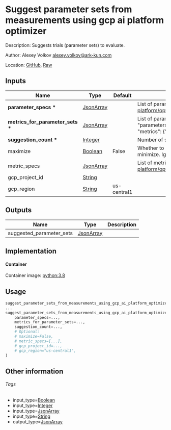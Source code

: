 <!-- BEGIN_GENERATED_CONTENT -->
# Suggest parameter sets from measurements using gcp ai platform optimizer

Description: Suggests trials (parameter sets) to evaluate.

Author: Alexey Volkov <alexey.volkov@ark-kun.com>

Location: [GitHub](https://github.com/Ark-kun/pipeline_components/blob/master/components/google-cloud/Optimizer/Suggest_parameter_sets_based_on_measurements/component.yaml), [Raw](https://raw.githubusercontent.com/Ark-kun/pipeline_components/master/components/google-cloud/Optimizer/Suggest_parameter_sets_based_on_measurements/component.yaml)

## Inputs

|Name|Type|Default|Description|
|-|-|-|-|
|**parameter_specs** **\***|[JsonArray]||List of parameter specs. See https://cloud.google.com/ai-platform/optimizer/docs/reference/rest/v1/projects.locations.studies#parameterspec|
|**metrics_for_parameter_sets** **\***|[JsonArray]||List of parameter sets and evaluation metrics for them. Each list item contains "parameters" dict and "metrics" dict. Example: {"parameters": {"p1": 1.1, "p2": 2.2}, "metrics": {"metric1": 101, "metric2": 102} }|
|**suggestion_count** **\***|[Integer]||Number of suggestions to request.|
|maximize|[Boolean]|False|Whether to miaximize or minimize when optimizing a single metric.Default is to minimize. Ignored if metric_specs list is provided.|
|metric_specs|[JsonArray]||List of metric specs. See https://cloud.google.com/ai-platform/optimizer/docs/reference/rest/v1/projects.locations.studies#metricspec|
|gcp_project_id|[String]|||
|gcp_region|[String]|us-central1||

## Outputs

|Name|Type|Description|
|-|-|-|
|suggested_parameter_sets|[JsonArray]||

## Implementation

#### Container

Container image: [python:3.8](https://hub.docker.com/r/_/python)

## Usage

```python
suggest_parameter_sets_from_measurements_using_gcp_ai_platform_optimizer_op = components.load_component_from_url("https://raw.githubusercontent.com/Ark-kun/pipeline_components/master/components/google-cloud/Optimizer/Suggest_parameter_sets_based_on_measurements/component.yaml")
...
suggest_parameter_sets_from_measurements_using_gcp_ai_platform_optimizer_task = suggest_parameter_sets_from_measurements_using_gcp_ai_platform_optimizer_op(
    parameter_specs=...,
    metrics_for_parameter_sets=...,
    suggestion_count=...,
    # Optional:
    # maximize=False,
    # metric_specs=[...],
    # gcp_project_id=...,
    # gcp_region="us-central1",
)
```

## Other information

###### Tags

* input_type=[Boolean]
* input_type=[Integer]
* input_type=[JsonArray]
* input_type=[String]
* output_type=[JsonArray]

[Boolean]: https://github.com/Ark-kun/pipeline_components/tree/master/types/Boolean
[Integer]: https://github.com/Ark-kun/pipeline_components/tree/master/types/Integer
[JsonArray]: https://github.com/Ark-kun/pipeline_components/tree/master/types/JsonArray
[String]: https://github.com/Ark-kun/pipeline_components/tree/master/types/String
<!-- END_GENERATED_CONTENT -->
